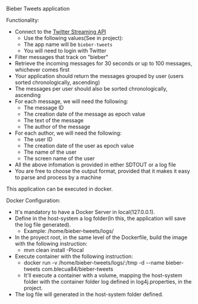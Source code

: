Bieber Tweets application

Functionality: 

+ Connect to the [Twitter Streaming API](https://dev.twitter.com/streaming/overview)
    * Use the following values(See in project):
    * The app name will be `bieber-tweets`
    * You will need to login with Twitter
+ Filter messages that track on "bieber"
+ Retrieve the incoming messages for 30 seconds or up to 100 messages, whichever comes first
+ Your application should return the messages grouped by user (users sorted chronologically, ascending)
+ The messages per user should also be sorted chronologically, ascending
+ For each message, we will need the following:
    * The message ID
    * The creation date of the message as epoch value
    * The text of the message
    * The author of the message
+ For each author, we will need the following:
    * The user ID
    * The creation date of the user as epoch value
    * The name of the user
    * The screen name of the user
+ All the above infomation is provided in either SDTOUT or a log file
+ You are free to choose the output format, provided that it makes it easy to parse and process by a machine

This application can be executed in docker. 


Docker Configuration:

+ It's mandatory to have a Docker Server in local(127.0.0.1).
+ Define in the host-system a log folder(In this, the application will save the log file generated).
	* Example: /home/bieber-tweets/logs/	
+ In the proyect root, in the same level of the Dockerfile, build the image with the following instruction:
	* mvn clean install -Plocal
+ Execute container with the following instruction:
	* docker run -v /home/bieber-tweets/logs/:/tmp -d --name bieber-tweets com.blecua84/bieber-tweets
	* It'll execute a container with a volume, mapping the host-system folder with the container folder log defined in log4j.properties, in the project.
+ The log file will generated in the host-system folder defined.